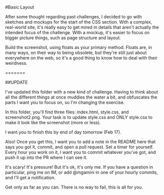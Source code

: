 #Basic Layout

After some thought regarding past challenges, I decided to go with sketches and mockups for the start of the CSS section. With a complex, real-world site, it's really easy to get mired in details that aren't actually the intended focus of the challenge. With a mockup, it's easier to focus on bigger picture things, such as page structure and layout.


Build the screenshot, using floats as your primary method. Floats are, in many ways, on their way to being obsolete, but they're still just about everywhere on the web, so it's a good thing to know how to deal with their weirdness.

=======

##UPDATE

I've updated this folder with a new kind of challenge. Having to think about all the different things at once muddies the water a bit, and obfuscates the parts I want you to focus on, so I'm changing the exercise.

In this folder, you'll find three files: index.html, style.css, and screenshot2.png. Your task is to update style.css and ONLY style.css to make it look like the screenshot (more or less). 

I want you to finish this by end of day tomorrow (Feb 17). 

Also! Once you get this, I want you to add a note in the README here that says you got it, commit, and open a pull request. Set a timer for yourself. Every hour you work on it, I want you to commit whatever you've got, and push it up into the PR where I can see it.

It's scary! It's pressure! But it's ok, it's only me. If you have a question in particular, ping me on IM, or add @mgamini in one of your hourly commits, and I'll get a notification. 

Get only as far as you can. There is no way to fail, this is all for you.
